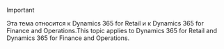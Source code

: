 > [!IMPORTANT]
> <span data-ttu-id="42cb3-101">Эта тема относится к Dynamics 365 for Retail и к Dynamics 365 for Finance and Operations.</span><span class="sxs-lookup"><span data-stu-id="42cb3-101">This topic applies to Dynamics 365 for Retail and Dynamics 365 for Finance and Operations.</span></span>
